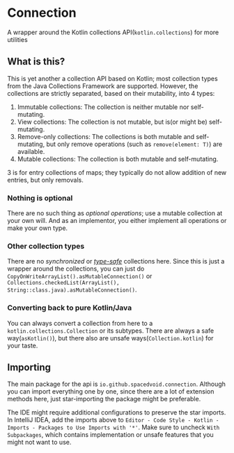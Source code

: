 # Connection

A wrapper around the Kotlin collections API(`kotlin.collections`) for more utilities

## What is this?

This is yet another a collection API based on Kotlin; most collection types from the Java Collections Framework are supported.
However, the collections are strictly separated, based on their mutability, into 4 types:

1. Immutable collections: The collection is neither mutable nor self-mutating.
2. View collections: The collection is not mutable, but is(or might be) self-mutating.
3. Remove-only collections: The collections is both mutable and self-mutating, but only remove operations (such as `remove(element: T)`) are available.
4. Mutable collections: The collection is both mutable and self-mutating.

3 is for entry collections of maps; they typically do not allow addition of new entries, but only removals.

### Nothing is optional

There are no such thing as *optional operations*; use a mutable collection at your own will.
And as an implementor, you either implement all operations or make your own type.

### Other collection types

There are no *synchronized* or *[type-safe](https://docs.oracle.com/en/java/javase/21/docs/api/java.base/java/util/Collections.html#checkedCollection(java.util.Collection,java.lang.Class))* collections here.
Since this is just a wrapper around the collections, you can just do `CopyOnWriteArrayList().asMutableConnection()` 
or `Collections.checkedList(ArrayList(), String::class.java).asMutableConnection()`.

### Converting back to pure Kotlin/Java

You can always convert a collection from here to a `kotlin.collections.Collection` or its subtypes.
There are always a safe way(`asKotlin()`), but there also are unsafe ways(`Collection.kotlin`) for your taste.

## Importing

The main package for the api is `io.github.spacedvoid.connection`.
Although you can import everything one by one, since there are a lot of extension methods here,
just star-importing the package might be preferable.

The IDE might require additional configurations to preserve the star imports.
In IntelliJ IDEA, add the imports above to `Editor - Code Style - Kotlin - Imports - Packages to Use Imports with '*'`.
Make sure to uncheck `With Subpackages`, which contains implementation or unsafe features that you might not want to use.
